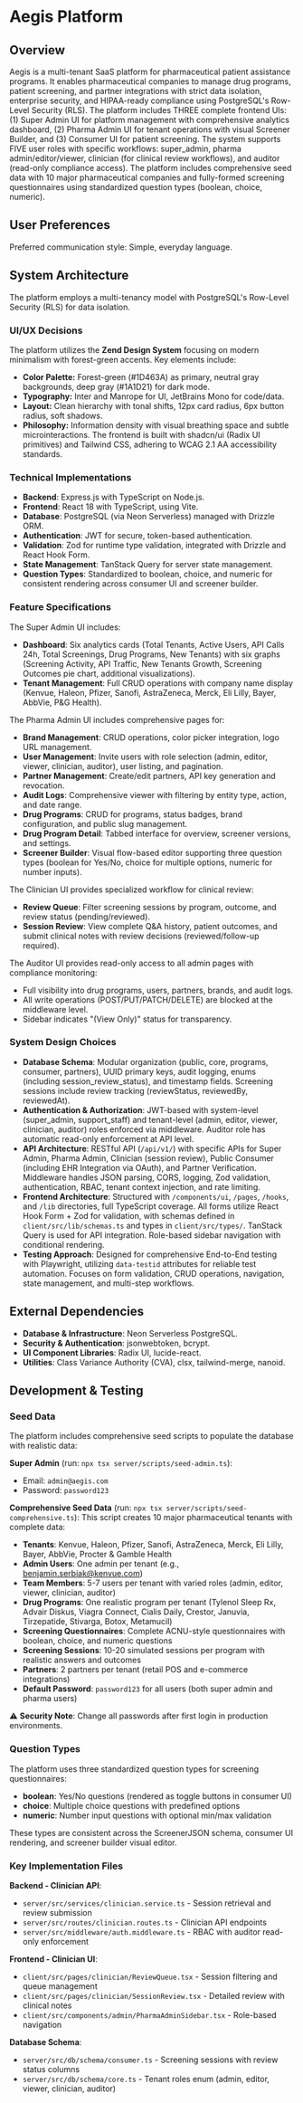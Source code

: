 # Aegis Platform

## Overview
Aegis is a multi-tenant SaaS platform for pharmaceutical patient assistance programs. It enables pharmaceutical companies to manage drug programs, patient screening, and partner integrations with strict data isolation, enterprise security, and HIPAA-ready compliance using PostgreSQL's Row-Level Security (RLS). The platform includes THREE complete frontend UIs: (1) Super Admin UI for platform management with comprehensive analytics dashboard, (2) Pharma Admin UI for tenant operations with visual Screener Builder, and (3) Consumer UI for patient screening. The system supports FIVE user roles with specific workflows: super_admin, pharma admin/editor/viewer, clinician (for clinical review workflows), and auditor (read-only compliance access). The platform includes comprehensive seed data with 10 major pharmaceutical companies and fully-formed screening questionnaires using standardized question types (boolean, choice, numeric).

## User Preferences
Preferred communication style: Simple, everyday language.

## System Architecture
The platform employs a multi-tenancy model with PostgreSQL's Row-Level Security (RLS) for data isolation.

### UI/UX Decisions
The platform utilizes the **Zend Design System** focusing on modern minimalism with forest-green accents. Key elements include:
- **Color Palette:** Forest-green (#1D463A) as primary, neutral gray backgrounds, deep gray (#1A1D21) for dark mode.
- **Typography:** Inter and Manrope for UI, JetBrains Mono for code/data.
- **Layout:** Clean hierarchy with tonal shifts, 12px card radius, 6px button radius, soft shadows.
- **Philosophy:** Information density with visual breathing space and subtle microinteractions.
The frontend is built with shadcn/ui (Radix UI primitives) and Tailwind CSS, adhering to WCAG 2.1 AA accessibility standards.

### Technical Implementations
- **Backend**: Express.js with TypeScript on Node.js.
- **Frontend**: React 18 with TypeScript, using Vite.
- **Database**: PostgreSQL (via Neon Serverless) managed with Drizzle ORM.
- **Authentication**: JWT for secure, token-based authentication.
- **Validation**: Zod for runtime type validation, integrated with Drizzle and React Hook Form.
- **State Management**: TanStack Query for server state management.
- **Question Types**: Standardized to boolean, choice, and numeric for consistent rendering across consumer UI and screener builder.

### Feature Specifications
The Super Admin UI includes:
- **Dashboard**: Six analytics cards (Total Tenants, Active Users, API Calls 24h, Total Screenings, Drug Programs, New Tenants) with six graphs (Screening Activity, API Traffic, New Tenants Growth, Screening Outcomes pie chart, additional visualizations).
- **Tenant Management**: Full CRUD operations with company name display (Kenvue, Haleon, Pfizer, Sanofi, AstraZeneca, Merck, Eli Lilly, Bayer, AbbVie, P&G Health).

The Pharma Admin UI includes comprehensive pages for:
- **Brand Management**: CRUD operations, color picker integration, logo URL management.
- **User Management**: Invite users with role selection (admin, editor, viewer, clinician, auditor), user listing, and pagination.
- **Partner Management**: Create/edit partners, API key generation and revocation.
- **Audit Logs**: Comprehensive viewer with filtering by entity type, action, and date range.
- **Drug Programs**: CRUD for programs, status badges, brand configuration, and public slug management.
- **Drug Program Detail**: Tabbed interface for overview, screener versions, and settings.
- **Screener Builder**: Visual flow-based editor supporting three question types (boolean for Yes/No, choice for multiple options, numeric for number inputs).

The Clinician UI provides specialized workflow for clinical review:
- **Review Queue**: Filter screening sessions by program, outcome, and review status (pending/reviewed).
- **Session Review**: View complete Q&A history, patient outcomes, and submit clinical notes with review decisions (reviewed/follow-up required).

The Auditor UI provides read-only access to all admin pages with compliance monitoring:
- Full visibility into drug programs, users, partners, brands, and audit logs.
- All write operations (POST/PUT/PATCH/DELETE) are blocked at the middleware level.
- Sidebar indicates "(View Only)" status for transparency.

### System Design Choices
- **Database Schema**: Modular organization (public, core, programs, consumer, partners), UUID primary keys, audit logging, enums (including session_review_status), and timestamp fields. Screening sessions include review tracking (reviewStatus, reviewedBy, reviewedAt).
- **Authentication & Authorization**: JWT-based with system-level (super_admin, support_staff) and tenant-level (admin, editor, viewer, clinician, auditor) roles enforced via middleware. Auditor role has automatic read-only enforcement at API level.
- **API Architecture**: RESTful API (`/api/v1/`) with specific APIs for Super Admin, Pharma Admin, Clinician (session review), Public Consumer (including EHR Integration via OAuth), and Partner Verification. Middleware handles JSON parsing, CORS, logging, Zod validation, authentication, RBAC, tenant context injection, and rate limiting.
- **Frontend Architecture**: Structured with `/components/ui`, `/pages`, `/hooks`, and `/lib` directories, full TypeScript coverage. All forms utilize React Hook Form + Zod for validation, with schemas defined in `client/src/lib/schemas.ts` and types in `client/src/types/`. TanStack Query is used for API integration. Role-based sidebar navigation with conditional rendering.
- **Testing Approach**: Designed for comprehensive End-to-End testing with Playwright, utilizing `data-testid` attributes for reliable test automation. Focuses on form validation, CRUD operations, navigation, state management, and multi-step workflows.

## External Dependencies
- **Database & Infrastructure**: Neon Serverless PostgreSQL.
- **Security & Authentication**: jsonwebtoken, bcrypt.
- **UI Component Libraries**: Radix UI, lucide-react.
- **Utilities**: Class Variance Authority (CVA), clsx, tailwind-merge, nanoid.

## Development & Testing
### Seed Data
The platform includes comprehensive seed scripts to populate the database with realistic data:

**Super Admin** (run: `npx tsx server/scripts/seed-admin.ts`):
- Email: `admin@aegis.com`
- Password: `password123`

**Comprehensive Seed Data** (run: `npx tsx server/scripts/seed-comprehensive.ts`):
This script creates 10 major pharmaceutical tenants with complete data:
- **Tenants**: Kenvue, Haleon, Pfizer, Sanofi, AstraZeneca, Merck, Eli Lilly, Bayer, AbbVie, Procter & Gamble Health
- **Admin Users**: One admin per tenant (e.g., benjamin.serbiak@kenvue.com)
- **Team Members**: 5-7 users per tenant with varied roles (admin, editor, viewer, clinician, auditor)
- **Drug Programs**: One realistic program per tenant (Tylenol Sleep Rx, Advair Diskus, Viagra Connect, Cialis Daily, Crestor, Januvia, Tirzepatide, Stivarga, Botox, Metamucil)
- **Screening Questionnaires**: Complete ACNU-style questionnaires with boolean, choice, and numeric questions
- **Screening Sessions**: 10-20 simulated sessions per program with realistic answers and outcomes
- **Partners**: 2 partners per tenant (retail POS and e-commerce integrations)
- **Default Password**: `password123` for all users (both super admin and pharma users)

⚠️ **Security Note**: Change all passwords after first login in production environments.

### Question Types
The platform uses three standardized question types for screening questionnaires:
- **boolean**: Yes/No questions (rendered as toggle buttons in consumer UI)
- **choice**: Multiple choice questions with predefined options
- **numeric**: Number input questions with optional min/max validation

These types are consistent across the ScreenerJSON schema, consumer UI rendering, and screener builder visual editor.

### Key Implementation Files
**Backend - Clinician API**:
- `server/src/services/clinician.service.ts` - Session retrieval and review submission
- `server/src/routes/clinician.routes.ts` - Clinician API endpoints
- `server/src/middleware/auth.middleware.ts` - RBAC with auditor read-only enforcement

**Frontend - Clinician UI**:
- `client/src/pages/clinician/ReviewQueue.tsx` - Session filtering and queue management
- `client/src/pages/clinician/SessionReview.tsx` - Detailed review with clinical notes
- `client/src/components/admin/PharmaAdminSidebar.tsx` - Role-based navigation

**Database Schema**:
- `server/src/db/schema/consumer.ts` - Screening sessions with review status columns
- `server/src/db/schema/core.ts` - Tenant roles enum (admin, editor, viewer, clinician, auditor)